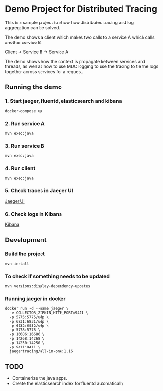 # Demo Project for Distributed Tracing

This is a sample project to show how distributed tracing and log aggregation can be solved.

The demo shows a client which makes two calls to a service A which calls another service B. 
 
Client -> Service B -> Service A

The demo shows how the context is propagate between services and threads, as well as how to use MDC logging to use the tracing to tie the logs together across services for a request.

## Running the demo

### 1. Start jaeger, fluentd, elasticsearch and kibana 

    docker-compose up

### 2. Run service A

    mvn exec:java
    
### 3. Run service B
    
    mvn exec:java
    
### 4. Run client

    mvn exec:java
    
### 5. Check traces in Jaeger UI

[Jaeger UI](http://localhost:16686/search)    

### 6. Check logs in Kibana

[Kibana](http://localhost:5601)
    
## Development

### Build the project

    mvn install
    
### To check if something needs to be updated

    mvn versions:display-dependency-updates

### Running jaeger in docker
    
    docker run -d --name jaeger \
      -e COLLECTOR_ZIPKIN_HTTP_PORT=9411 \
      -p 5775:5775/udp \
      -p 6831:6831/udp \
      -p 6832:6832/udp \
      -p 5778:5778 \
      -p 16686:16686 \
      -p 14268:14268 \
      -p 14250:14250 \
      -p 9411:9411 \
      jaegertracing/all-in-one:1.16
      
## TODO

* Containerize the java apps.
* Create the elasticsearch index for fluentd automatically
    